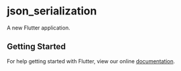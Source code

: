 # json_serialization

A new Flutter application.

## Getting Started

For help getting started with Flutter, view our online
[documentation](https://flutter.io/).
